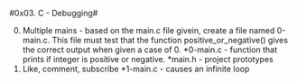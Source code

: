 #0x03. C - Debugging#

0. Multiple mains - based on the main.c file givein, create a file named 0-main.c. This file must test that the function positive_or_negative() gives the correct output when given a case of 0.
	*0-main.c - function that prints if integer is positive or negative.
	*main.h - project prototypes
1. Like, comment, subscribe
	*1-main.c - causes an infinite loop
